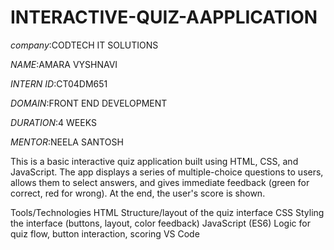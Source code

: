 # INTERACTIVE-QUIZ-AAPPLICATION

*company*:CODTECH IT SOLUTIONS

*NAME*:AMARA VYSHNAVI

*INTERN ID*:CT04DM651

*DOMAIN*:FRONT END DEVELOPMENT

*DURATION*:4 WEEKS

*MENTOR*:NEELA SANTOSH

This is a basic interactive quiz application built using HTML, CSS, and JavaScript. The app displays a series of multiple-choice questions to users, allows them to select answers, and gives immediate feedback (green for correct, red for wrong). At the end, the user's score is shown.

Tools/Technologies
HTML	Structure/layout of the quiz interface
CSS	Styling the interface (buttons, layout, color feedback)
JavaScript (ES6)	Logic for quiz flow, button interaction, scoring
VS Code 

